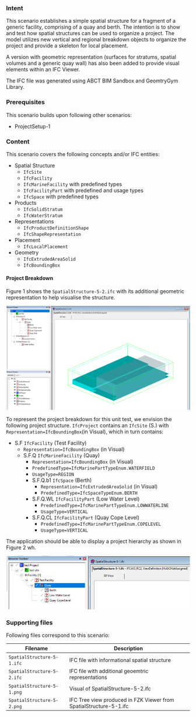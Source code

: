 
### Intent

This scenario establishes a simple spatial structure for a fragment of a generic facility, comprising of a quay and berth. The intention is to show and test how spatial structures can be used to organize a project. The model utilizes new vertical and regional breakdown objects to organize the project and provide a skeleton for local placement.

A version with geometric representation (surfaces for stratums, spatial volumes and a generic quay wall) has also been added to provide visual elements within an IFC Viewer.

The IFC file was generated using ABCT BIM Sandbox and GeomtryGym Library.

### Prerequisites

This scenario builds upon following other scenarios:

- ProjectSetup-1

### Content

This scenario covers the following concepts and/or IFC entities:

- Spatial Structure
	- `IfcSite`
	- `IfcFacility`
	- `IfcMarineFacility` with predefined types
	- `IfcFacilityPart` with predefined and usage types
	- `IfcSpace` with predefined types
- Products
	- `IfcSolidStratum`
	- `IfcWaterStratum`
- Representations
	- `IfcProductDefinitionShape`
	- `IfcShapeRepresentation`
- Placement
	- `IfcLocalPlacement`
- Geometry
	- `IfcExtrudedAreaSolid`
	- `IfcBoundingBox`

#### Project Breakdown

Figure 1 shows the `SpatialStructure-5-2.ifc` with its additional geometric representation to help visualise the structure.

![Visual][figure 1]

To represent the project breakdown for this unit test, we envision the following project structure.
`IfcProject` contains an `IfcSite` (S.) with `Representation=IfcBoundingBox`(in Visual), which in turn contains:

- S.F `IfcFacility` (Test Facility)
	- `Representation=IfcBoundingBox` (in Visual)
	- S.F.Q `IfcMarineFacility` (Quay)
		- `Representation=IfcBoundingBox` (in Visual)
        - `PredefinedType=IfcMarinePartTypeEnum.WATERFIELD`
        - `UsageType=REGION`
		- S.F.Q.b1 `IfcSpace` (Berth)
			- `Representation=IfcExtrudedAreaSolid` (in Visual)
			- `PredefinedType=IfcSpaceTypeEnum.BERTH`
		- S.F.Q.WL `IfcFacilityPart` (Low Water Level)
			- `PredefinedType=IfcMarinePartTypeEnum.LOWWATERLINE`
        	- `UsageType=VERTICAL`
		- S.F.Q.CL `IfcFacilityPart` (Quay Cope Level)
			- `PredefinedType=IfcMarinePartTypeEnum.COPELEVEL`
        	- `UsageType=VERTICAL`


The application should be able to display a project hierarchy as shown in Figure 2 wh.

![Project Tree][figure 2]

### Supporting files

Following files correspond to this scenario:

| Filename                          | Description                               |
|-----------------------------------|-------------------------------------------|
| `SpatialStructure-5-1.ifc` | IFC file with informational spatial structure |
| `SpatialStructure-5-2.ifc` | IFC file with additional geoemtric representations |
| `SpatialStructure-5-1.png` | Visual of SpatialStructure-5-2.ifc |
| `SpatialStructure-5-2.png` | IFC Tree view produced in FZK Viewer from SpatialStructure-5-1.ifc|

[Figure 1]: ../SpatialStructure-5/SpatialStructure-5-1.png "Diagramatic overlay of master plan"
[Figure 2]: ../SpatialStructure-5/SpatialStructure-5-2.png "IFC Tree view produced in FZK Viewer"


